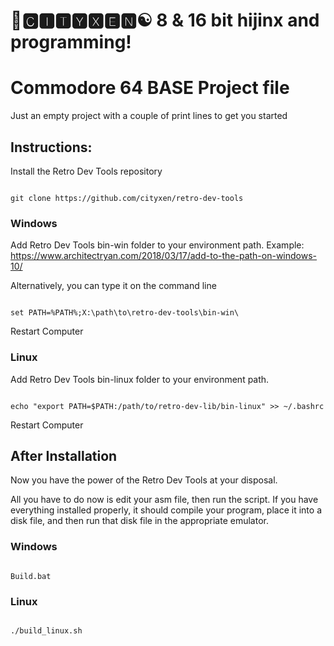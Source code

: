 # 🌆🅲🅸🆃🆈🆇🅴🅽☯️ 8 & 16 bit hijinx and programming!

# Commodore 64 BASE Project file

Just an empty project with a couple of print lines to get you started

## Instructions:

Install the Retro Dev Tools repository

```

git clone https://github.com/cityxen/retro-dev-tools

```


### Windows

Add Retro Dev Tools bin-win folder to your environment path. Example: https://www.architectryan.com/2018/03/17/add-to-the-path-on-windows-10/

Alternatively, you can type it on the command line

```

set PATH=%PATH%;X:\path\to\retro-dev-tools\bin-win\

```

Restart Computer

### Linux

Add Retro Dev Tools bin-linux folder to your environment path.

```

echo "export PATH=$PATH:/path/to/retro-dev-lib/bin-linux" >> ~/.bashrc

```

Restart Computer

## After Installation

Now you have the power of the Retro Dev Tools at your disposal.

All you have to do now is edit your asm file, then run the script. If you have everything installed properly, it should compile your program, place it into a disk file, and then run that disk file in the appropriate emulator.

### Windows

```

Build.bat

```

### Linux

```

./build_linux.sh

```
